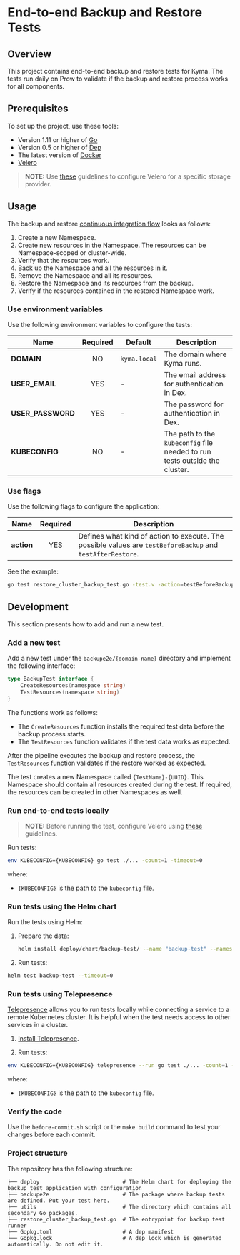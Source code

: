 # End-to-end Backup and Restore Tests

## Overview

This project contains end-to-end backup and restore tests for Kyma. The tests run daily on Prow to validate if the backup and restore process works for all components.

## Prerequisites

To set up the project, use these tools:

* Version 1.11 or higher of [Go](https://golang.org/dl/)
* Version 0.5 or higher of [Dep](https://github.com/golang/dep)
* The latest version of [Docker](https://www.docker.com/)
* [Velero](../../../resources/backup/README.md#details)

>**NOTE:** Use [these](https://kyma-project.io/docs/master/components/backup) guidelines to configure Velero for a specific storage provider.

## Usage

The backup and restore [continuous integration flow](https://github.com/kyma-project/test-infra/blob/master/prow/scripts/cluster-integration/kyma-gke-backup-test.sh) looks as follows:

1. Create a new Namespace.
2. Create new resources in the Namespace. The resources can be Namespace-scoped or cluster-wide.
3. Verify that the resources work.
4. Back up the Namespace and all the resources in it.
5. Remove the Namespace and all its resources.
6. Restore the Namespace and its resources from the backup.
7. Verify if the resources contained in the restored Namespace work.

### Use environment variables

Use the following environment variables to configure the tests:

| Name | Required | Default | Description |
|-----|:---------:|--------|------------|
| **DOMAIN** | NO | `kyma.local` | The domain where Kyma runs. |
| **USER_EMAIL** | YES | - | The email address for authentication in Dex. |
| **USER_PASSWORD** | YES | - | The password for authentication in Dex. |
| **KUBECONFIG** | NO | - | The path to the `kubeconfig` file needed to run tests outside the cluster. |

### Use flags

Use the following flags to configure the application:

| Name | Required | Description |
|-----|:---------:|------------|
| **action** | YES | Defines what kind of action to execute. The possible values are `testBeforeBackup` and `testAfterRestore`. |

See the example:

```bash
go test restore_cluster_backup_test.go -test.v -action=testBeforeBackup
```

## Development

This section presents how to add and run a new test.

### Add a new test

Add a new test under the `backupe2e/{domain-name}` directory and implement the following interface:

```go
type BackupTest interface {
    CreateResources(namespace string)
    TestResources(namespace string)
}
```

The functions work as follows:

* The `CreateResources` function installs the required test data before the backup process starts.
* The `TestResources` function validates if the test data works as expected.

After the pipeline executes the backup and restore process, the `TestResources` function validates if the restore worked as expected.

The test creates a new Namespace called `{TestName}-{UUID}`. This Namespace should contain all resources created during the test. If required, the resources can be created in other Namespaces as well.

### Run end-to-end tests locally

> **NOTE:** Before running the test, configure Velero using [these](https://kyma-project.io/docs/master/components/backup) guidelines.

Run tests:

```bash
env KUBECONFIG={KUBECONFIG} go test ./... -count=1 -timeout=0
```

where:

* `{KUBECONFIG}` is the path to the `kubeconfig` file.

### Run tests using the Helm chart

Run the tests using Helm:

1. Prepare the data:

    ```bash
    helm install deploy/chart/backup-test/ --name "backup-test" --namespace backup-test --set global.ingress.domainName="$CLUSTER_DOMAIN" --set-file global.adminEmail=<(kubectl get secret admin-user -n kyma-system -o jsonpath="{.data.email}" | base64 --decode) --set-file global.adminPassword=<(kubectl get secret admin-user -n kyma-system -o jsonpath="{.data.password}" | base64 --decode)
    ```

2. Run tests:

```bash
helm test backup-test --timeout=0
```

### Run tests using Telepresence

[Telepresence](https://www.telepresence.io/) allows you to run tests locally while connecting a service to a remote Kubernetes cluster. It is helpful when the test needs access to other services in a cluster.

1. [Install Telepresence](https://www.telepresence.io/reference/install).

2. Run tests:

```bash
env KUBECONFIG={KUBECONFIG} telepresence --run go test ./... -count=1 -timeout=0
```

where:

* `{KUBECONFIG}` is the path to the `kubeconfig` file.

### Verify the code

Use the `before-commit.sh` script or the `make build` command to test your changes before each commit.

### Project structure

The repository has the following structure:

```text
├── deploy                          # The Helm chart for deploying the backup test application with configuration
├── backupe2e                       # The package where backup tests are defined. Put your test here.
├── utils                           # The directory which contains all secondary Go packages.
├── restore_cluster_backup_test.go  # The entrypoint for backup test runner
├── Gopkg.toml                      # A dep manifest
└── Gopkg.lock                      # A dep lock which is generated automatically. Do not edit it.
```
